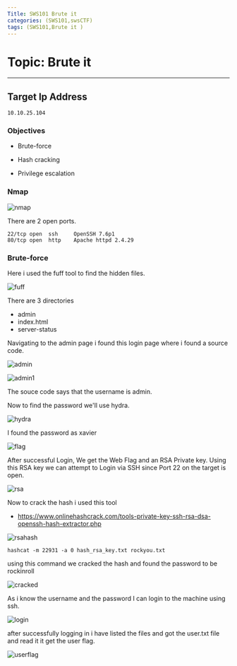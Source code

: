 ```yaml
---
Title: SWS101 Brute it
categories: (SWS101,swsCTF)
tags: (SWS101,Brute it )
---
```

# Topic: Brute it
----

## Target Ip Address
    10.10.25.104

### Objectives
- Brute-force

- Hash cracking

- Privilege escalation

### Nmap

![nmap](/assets/img/brutenmap.png)

There are 2 open ports.

    22/tcp open  ssh     OpenSSH 7.6p1 
    80/tcp open  http    Apache httpd 2.4.29 

### Brute-force

Here i used the fuff tool to find the hidden files.

![fuff](/assets/img/image7.png)

There are 3 directories

- admin
- index.html
- server-status

Navigating to the admin page i found this login page where i found a source code.

![admin](/assets/img/image8.png)

![admin1](/assets/img/image9.png)

The souce code says that the username is admin.

Now to find the password we'll use hydra.

![hydra](/assets/img/image10.png)

I found the password as xavier

![flag](/assets/img/webflag.png)

After successful Login, We get the Web Flag and an RSA Private key. Using this RSA key we can attempt to Login via SSH since Port 22 on the target is open.

![rsa](/assets/img/image11.png)

Now to crack the hash i used this tool 
- https://www.onlinehashcrack.com/tools-private-key-ssh-rsa-dsa-openssh-hash-extractor.php

![rsahash](/assets/img/image12.png)

    hashcat -m 22931 -a 0 hash_rsa_key.txt rockyou.txt

using this command we cracked the hash and found the password to be rockinroll

![cracked](/assets/img/image13.png)

As i know the username and the password I can login to the machine using ssh.

![login](/assets/img/image14.png)

after successfully logging in i have listed the files and got the user.txt file and read it it get the user flag.

![userflag](/assets/img/image15.png)

